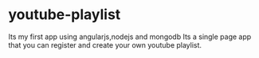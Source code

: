 # youtube-playlist

Its my first app using angularjs,nodejs and mongodb
Its a single page app that you can register and create your own youtube playlist.
